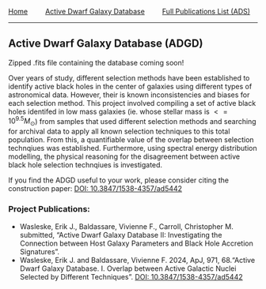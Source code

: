 [Home](https://erikwasleske.github.io/)  &nbsp;  &nbsp;   &nbsp;  &nbsp;  [Active Dwarf Galaxy Database](project-adgd.md) &nbsp;  &nbsp;   &nbsp;  &nbsp; [Full Publications List (ADS)](https://ui.adsabs.harvard.edu/search/fq=%7B!type%3Daqp%20v%3D%24fq_database%7D&fq_database=(database%3Aastronomy%20OR%20database%3Aphysics)&p_=0&q=author%3A%22Wasleske%2C%20Erik%20J.%22&sort=date%20desc%2C%20bibcode%20desc)

---
## Active Dwarf Galaxy Database (ADGD)
Zipped .fits file containing the database coming soon!

Over years of study, different selection methods have been established to identify active black holes in the center of galaxies using different types of astronomical data. However, their is known inconsistencies and biases for each selection method. This project involved compiling a set of active black holes identifed in low mass galaxies (ie. whose stellar mass is $<= 10^{9.5} M_\odot$) from samples that used different selection methods and searching for archival data to apply all known selection techniques to this total population. From this, a quantifiable value of the overlap between selection technqiues was established. Furthermore, using spectral energy distribution modelling, the physical reasoning for the disagreement between active black hole selection technqiues is investigated.


If you find the ADGD useful to your work, please consider citing the construction paper: [DOI: 10.3847/1538-4357/ad5442](https://iopscience.iop.org/article/10.3847/1538-4357/ad5442)

### Project Publications:
  + Wasleske, Erik J., Baldassare, Vivienne F., Carroll, Christopher M. submitted, “Active Dwarf Galaxy Database II: Investigating the Connection between Host Galaxy Parameters and Black Hole Accretion Signatures”.
  + Wasleske, Erik J. and Baldassare, Vivienne F. 2024, ApJ, 971, 68.“Active Dwarf Galaxy Database. I. Overlap between Active Galactic Nuclei Selected by Different Techniques”. [DOI: 10.3847/1538-4357/ad5442](https://iopscience.iop.org/article/10.3847/1538-4357/ad5442)
